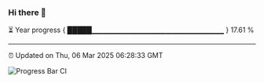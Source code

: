 ### Hi there 👋

⏳ Year progress { █████▁▁▁▁▁▁▁▁▁▁▁▁▁▁▁▁▁▁▁▁▁▁▁▁▁ } 17.61 %

---

⏰ Updated on Thu, 06 Mar 2025 06:28:33 GMT

![Progress Bar CI](https://github.com/liununu/liununu/workflows/Progress%20Bar%20CI/badge.svg)
